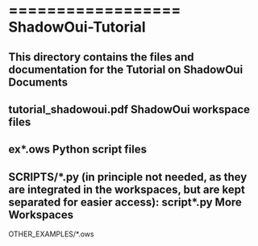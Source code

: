 ==================
ShadowOui-Tutorial
==================
This directory contains the files and documentation for the Tutorial on
ShadowOui
Documents
---------
tutorial_shadowoui.pdf
ShadowOui workspace files
-------------------------
ex*.ows
Python script files
-------------------
SCRIPTS/\*.py
(in principle not needed, as they are integrated in the workspaces, but are kept separated for easier access):
script*.py
More Workspaces
---------------
OTHER_EXAMPLES/*.ows
